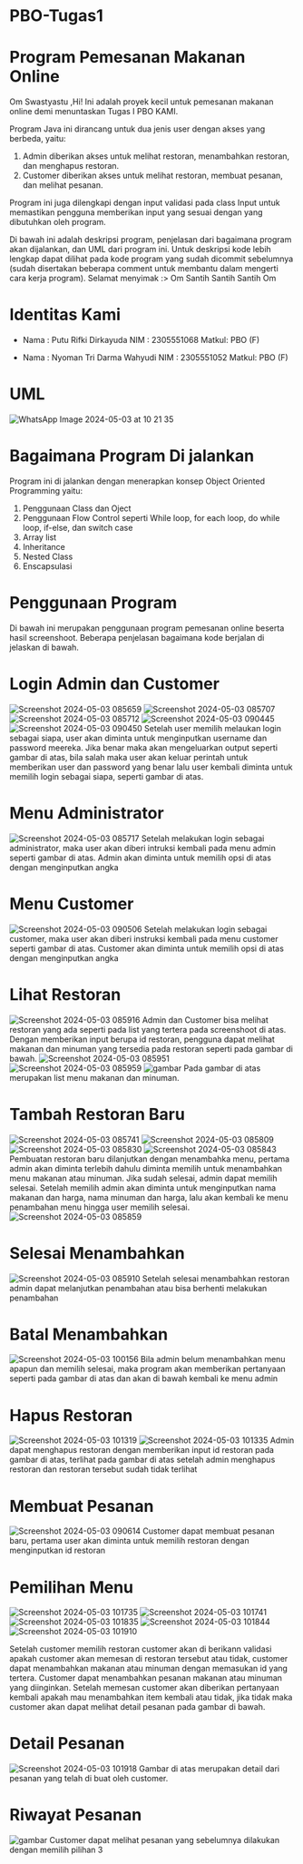 # PBO-Tugas1

# Program Pemesanan Makanan Online
Om Swastyastu ,Hi! Ini adalah proyek kecil untuk pemesanan makanan online demi menuntaskan Tugas I PBO KAMI.

Program Java ini dirancang untuk dua jenis user dengan akses yang berbeda, yaitu:
1. Admin diberikan akses untuk melihat restoran, menambahkan restoran, dan menghapus restoran.
2. Customer diberikan akses untuk melihat restoran, membuat pesanan, dan melihat pesanan.

Program ini juga dilengkapi dengan input validasi pada class Input untuk memastikan pengguna memberikan input yang sesuai dengan yang dibutuhkan oleh program.

Di bawah ini adalah deskripsi program, penjelasan dari bagaimana program akan dijalankan, dan UML dari program ini. Untuk deskripsi kode lebih lengkap dapat dilihat pada kode program yang sudah dicommit sebelumnya (sudah disertakan beberapa comment untuk membantu dalam mengerti cara kerja program). Selamat menyimak :>
Om Santih Santih Santih Om

# Identitas Kami
* Nama  : Putu Rifki Dirkayuda
  NIM   : 2305551068
  Matkul: PBO (F)

* Nama  : Nyoman Tri Darma Wahyudi
  NIM   : 2305551052
  Matkul: PBO (F)

# UML
![WhatsApp Image 2024-05-03 at 10 21 35](https://github.com/tridarma6/PBO-Tugas1/assets/146802115/698d5ffa-7cf3-49ce-8508-25b713c335b5)


# Bagaimana Program Di jalankan
Program ini di jalankan dengan menerapkan konsep Object Oriented Programming yaitu:
1. Penggunaan Class dan Oject
2. Penggunaan Flow Control seperti While loop, for each loop, do while loop, if-else, dan switch case
3. Array list
4. Inheritance
5. Nested Class
6. Enscapsulasi

# Penggunaan Program
Di bawah ini merupakan penggunaan program pemesanan online beserta hasil screenshoot. Beberapa penjelasan bagaimana kode berjalan di jelaskan di bawah.
# Login Admin dan Customer
![Screenshot 2024-05-03 085659](https://github.com/tridarma6/PBO-Tugas1/assets/146802115/1e7b29ca-4f7b-4e38-9f52-6ed91c746c3f)
![Screenshot 2024-05-03 085707](https://github.com/tridarma6/PBO-Tugas1/assets/146802115/9e75bc89-b6ae-4b1e-b7ea-b819df2fb05b)
![Screenshot 2024-05-03 085712](https://github.com/tridarma6/PBO-Tugas1/assets/146802115/2983383e-e24b-4b96-91ba-67f8bcd98b58)
![Screenshot 2024-05-03 090445](https://github.com/tridarma6/PBO-Tugas1/assets/146802115/bcf2aa0e-0f66-4c53-b000-9549e758fb56)
![Screenshot 2024-05-03 090450](https://github.com/tridarma6/PBO-Tugas1/assets/146802115/8739f264-df4b-44ed-8473-1838ad0c9871)
Setelah user memilih melaukan login sebagai siapa, user akan diminta untuk menginputkan username dan password meereka. Jika benar maka akan mengeluarkan output seperti gambar di atas, bila salah maka user akan keluar perintah untuk memberikan user dan password yang benar lalu user kembali diminta untuk memilih login sebagai siapa, seperti gambar di atas.
# Menu Administrator 
![Screenshot 2024-05-03 085717](https://github.com/tridarma6/PBO-Tugas1/assets/146802115/f681715b-d274-42ab-ba9a-2134a2af5597)
Setelah melakukan login sebagai administrator, maka user akan diberi intruksi kembali pada menu admin seperti gambar di atas. Admin akan diminta untuk memilih opsi di atas dengan menginputkan angka
# Menu Customer
![Screenshot 2024-05-03 090506](https://github.com/tridarma6/PBO-Tugas1/assets/146802115/2402cea6-be7e-49bb-b401-2fedd002ec6e)
Setelah melakukan login sebagai customer, maka user akan diberi instruksi kembali pada menu customer seperti gambar di atas. Customer akan diminta untuk memilih opsi di atas dengan menginputkan angka
# Lihat Restoran
![Screenshot 2024-05-03 085916](https://github.com/tridarma6/PBO-Tugas1/assets/146802115/05f2f7d2-0080-419f-9041-832a74b2d9cb)
Admin dan Customer bisa melihat restoran yang ada seperti pada list yang tertera pada screenshoot di atas. Dengan memberikan input berupa id restoran, pengguna dapat melihat makanan dan minuman yang tersedia pada restoran seperti pada gambar di bawah.
![Screenshot 2024-05-03 085951](https://github.com/tridarma6/PBO-Tugas1/assets/146802115/1bf4a080-9c18-4ba0-b6ba-460133f4cdc6)
![Screenshot 2024-05-03 085959](https://github.com/tridarma6/PBO-Tugas1/assets/146802115/b61a4ec7-6e96-49f5-8e98-927bf0534018)
![gambar](https://github.com/tridarma6/PBO-Tugas1/assets/146802115/b9c5ee32-75f5-4fab-9f0d-fe4ded7eb768)
Pada gambar di atas merupakan list menu makanan dan minuman.
# Tambah Restoran Baru
![Screenshot 2024-05-03 085741](https://github.com/tridarma6/PBO-Tugas1/assets/146802115/116c6c1a-0bf5-47ec-b2f6-39c5aa46e938)
![Screenshot 2024-05-03 085809](https://github.com/tridarma6/PBO-Tugas1/assets/146802115/68280762-035d-4829-ba60-57aa97c45b98)
![Screenshot 2024-05-03 085830](https://github.com/tridarma6/PBO-Tugas1/assets/146802115/1fc5b30e-7164-4b38-bc3f-ddac46a01ffd)
![Screenshot 2024-05-03 085843](https://github.com/tridarma6/PBO-Tugas1/assets/146802115/362641f3-cfc0-4f58-a847-99ba53d9ee1e)
Pembuatan restoran baru dilanjutkan dengan menambahka menu, pertama admin akan diminta terlebih dahulu diminta memilih untuk menambahkan menu makanan atau minuman. Jika sudah selesai, admin dapat memilih selesai. Setelah memilih admin akan diminta untuk menginputkan nama makanan dan harga, nama minuman dan harga, lalu akan kembali ke menu penambahan menu hingga user memilih selesai.
![Screenshot 2024-05-03 085859](https://github.com/tridarma6/PBO-Tugas1/assets/146802115/7af9e9ae-9eef-469b-b912-9b756f8a321a)
# Selesai Menambahkan
![Screenshot 2024-05-03 085910](https://github.com/tridarma6/PBO-Tugas1/assets/146802115/a90a293d-6523-4b04-be28-53979dcb3b6f)
Setelah selesai menambahkan restoran admin dapat melanjutkan penambahan atau bisa berhenti melakukan penambahan
# Batal Menambahkan
![Screenshot 2024-05-03 100156](https://github.com/tridarma6/PBO-Tugas1/assets/146802115/71fa36b2-7c8f-4d46-975f-06097946ac7a)
Bila admin belum menambahkan menu apapun dan memilih selesai, maka program akan memberikan pertanyaan seperti pada gambar di atas dan akan di bawah kembali ke menu admin
# Hapus Restoran
![Screenshot 2024-05-03 101319](https://github.com/tridarma6/PBO-Tugas1/assets/146802115/a146324f-d7a9-4317-9608-0057c67e8b58)
![Screenshot 2024-05-03 101335](https://github.com/tridarma6/PBO-Tugas1/assets/146802115/faccaafd-4230-4ea2-9c0b-c7ef929cfee5)
Admin dapat menghapus restoran dengan memberikan input id restoran pada gambar di atas, terlihat pada gambar di atas setelah admin menghapus restoran dan restoran tersebut sudah tidak terlihat
# Membuat Pesanan
![Screenshot 2024-05-03 090614](https://github.com/tridarma6/PBO-Tugas1/assets/146802115/ba95bb06-2290-4475-9bcb-7066c923186c)
Customer dapat membuat pesanan baru, pertama user akan diminta untuk memilih restoran dengan menginputkan id restoran
# Pemilihan Menu
![Screenshot 2024-05-03 101735](https://github.com/tridarma6/PBO-Tugas1/assets/146802115/8b523e90-3aa1-450f-94d4-ec92eb8980fc)
![Screenshot 2024-05-03 101741](https://github.com/tridarma6/PBO-Tugas1/assets/146802115/5427e22a-8323-46f7-9f61-d365c2c6065f)
![Screenshot 2024-05-03 101835](https://github.com/tridarma6/PBO-Tugas1/assets/146802115/79e1cbad-dec1-44f9-b3d4-919b7b429899)
![Screenshot 2024-05-03 101844](https://github.com/tridarma6/PBO-Tugas1/assets/146802115/b3650843-d896-44b7-b8b7-969a7e0090a4)
![Screenshot 2024-05-03 101910](https://github.com/tridarma6/PBO-Tugas1/assets/146802115/7e277602-c63c-440d-8ae8-c232d0fefd5d)

Setelah customer memilih restoran customer akan di berikann validasi apakah customer akan memesan di restoran tersebut atau tidak, customer dapat menambahkan makanan atau minuman dengan memasukan id yang tertera. Customer dapat menambahkan pesanan makanan atau minuman yang diinginkan. Setelah memesan customer akan diberikan pertanyaan kembali apakah mau menambahkan item kembali atau tidak, jika tidak maka customer akan dapat melihat detail pesanan pada gambar di bawah.
# Detail Pesanan
![Screenshot 2024-05-03 101918](https://github.com/tridarma6/PBO-Tugas1/assets/146802115/bceb6037-7f3d-4828-a019-1052d7ea4ce2)
Gambar di atas merupakan detail dari pesanan yang telah di buat oleh customer.
# Riwayat Pesanan
![gambar](https://github.com/tridarma6/PBO-Tugas1/assets/146802115/de25fb09-d703-4a31-8a90-72b1579d2ca8)
Customer dapat melihat pesanan yang sebelumnya dilakukan dengan memilih pilihan 3






















